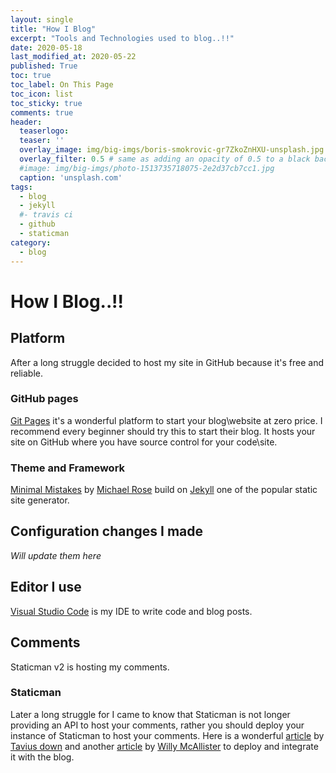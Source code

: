 ```yaml
---
layout: single
title: "How I Blog"
excerpt: "Tools and Technologies used to blog..!!"
date: 2020-05-18
last_modified_at: 2020-05-22
published: True
toc: true
toc_label: On This Page
toc_icon: list
toc_sticky: true
comments: true
header:
  teaserlogo:
  teaser: ''
  overlay_image: img/big-imgs/boris-smokrovic-gr7ZkoZnHXU-unsplash.jpg
  overlay_filter: 0.5 # same as adding an opacity of 0.5 to a black background
  #image: img/big-imgs/photo-1513735718075-2e2d37cb7cc1.jpg
  caption: 'unsplash.com'
tags:
  - blog
  - jekyll
  #- travis ci
  - github
  - staticman
category:
  - blog
---
```


# How I Blog..!!

## Platform

After a long struggle decided to host my site in GitHub because it's free and reliable.

### GitHub pages
 
[Git Pages](https://pages.github.com/) it's a wonderful platform to start your blog\website at zero price. I recommend every beginner should try this to start their blog. It hosts your site on GitHub where you have source control for your code\site.

### Theme and Framework

[Minimal Mistakes](https://mmistakes.github.io/minimal-mistakes/) by [Michael Rose](https://mademistakes.com/about/) build on [Jekyll](https://jekyllrb.com/) one of the popular static site generator.
 
## Configuration changes I made
 
_Will update them here_

## Editor I use

[Visual Studio Code](https://code.visualstudio.com/) is my IDE to write code and blog posts.

## Comments

Staticman v2 is hosting my comments.

### Staticman

Later a long struggle for I came to know that Staticman is not longer providing an API to host your comments, rather you should deploy your instance of Staticman to host your comments. Here is a wonderful [article](https://travisdowns.github.io/blog/2020/02/05/now-with-comments.html) by [Tavius down](https://travisdowns.github.io/) and another [article](https://spinningnumbers.org/a/staticman-heroku.html) by [Willy McAllister](https://github.com/willymcallister) to deploy and integrate it with the blog.
